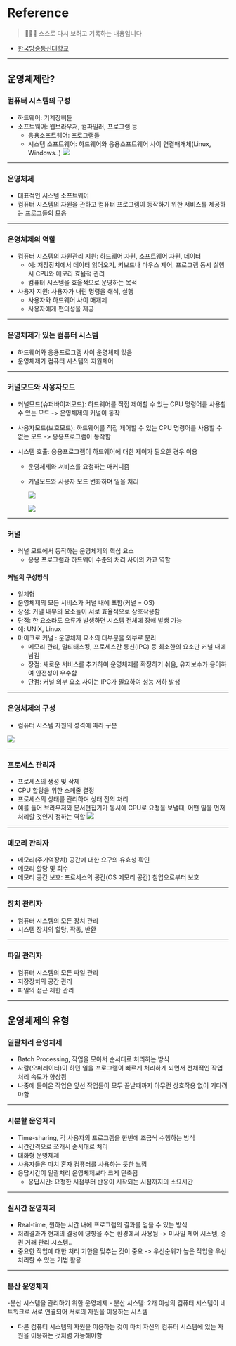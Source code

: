# Reference
> 🙇🏻‍♂️ 스스로 다시 보려고 기록하는 내용입니다

- [한국방송통신대학교](https://www.knou.ac.kr/knou/index.do?epTicket=ST-916435-Gtok0rF7k3emwse1uu6koP06Mqt6Qcxwlau-13)

---
## 운영체제란?

### 컴퓨터 시스템의 구성

- 하드웨어: 기계장비들
- 소프트웨어: 웹브라우저, 컴파일러, 프로그램 등
	- 응용소프트웨어: 프로그램들
    - 시스템 소프트웨어: 하드웨어와 응용소프트웨어 사이 연결매개체(Linux, Windows..)
    ![](https://velog.velcdn.com/images/urtimeislimited/post/834a02ca-b37b-40d4-9b0d-e969f183a3ac/image.png)
    
---

### 운영체제

- 대표적인 시스템 소프트웨어
- 컴퓨터 시스템의 자원을 관하고 컴퓨터 프로그램이 동작하기 위한 서비스를 제공하는 프로그들의 모음

---

### 운영체제의 역할

- 컴퓨터 시스템의 자원관리
지원: 하드웨어 자원, 소프트웨어 자원, 데이터
	- 예: 저장장치에서 데이터 읽어오기, 키보드나 마우스 제어, 프로그램 동시 실행시 CPU와 메모리 효율적 관리
    - 컴퓨터 시스템을 효율적으로 운영하는 목적
- 사용자 지원: 사용자가 내린 명령을 해석, 실행
	- 사용자와 하드웨어 사이 매개체
    - 사용자에게 편의성을 제공
    
---

### 운영체제가 있는 컴퓨터 시스템

- 하드웨어와 응용프로그램 사이 운영체제 있음
- 운영체제가 컴퓨터 시스템의 자원제어

---

### 커널모드와 사용자모드

- 커널모드(슈퍼바이저모드): 하드웨어를 직접 제어할 수 있는 CPU 명령어를 사용할 수 있는 모드 -> 운영체제의 커널이 동작

- 사용자모드(보호모드): 하드웨어를 직접 제어할 수 있는 CPU 명령어를 사용할 수 없는 모드 -> 응용프로그램이 동작함

- 시스템 호출: 응용프로그램이 하드웨어에 대한 제어가 필요한 경우 이용
  - 운영체제와 서비스를 요청하는 매커니즘
  - 커널모드와 사용자 모드 변화하며 일을 처리
    
    ![](https://velog.velcdn.com/images/urtimeislimited/post/76fc0ec0-d598-4e80-a5e8-9d605eddd3d5/image.png)
    
    ![](https://velog.velcdn.com/images/urtimeislimited/post/ae39455a-70b3-4879-b2ac-ee92c72dcfc8/image.png)

---

### 커널

- 커널 모드에서 동작하는 운영체제의 핵심 요소
	- 응용 프로그램과 하드웨어 수준의 처리 사이의 가교 역할
#### 커널의 구성방식

- 일체형
- 운영체제의 모든 서비스가 커널 내에 포함(커널 = OS)
- 장점: 커널 내부의 요소들이 서로 효율적으로 상호작용함
- 단점: 한 요소라도 오류가 발생하면 시스템 전체에 장애 발생 가능
- 예: UNIX, Linux
- 마이크로 커널 : 운영체제 요소의 대부분을 외부로 분리
  - 메모리 관리, 멀티태스킹, 프로세스간 통신(IPC) 등 최소한의 요소만 커널 내에 남김
  - 장점: 새로운 서비스를 추가하여 운영체제를 확정하기 쉬움, 유지보수가 용이하여 안전성이 우수함
  - 단점: 커널 외부 요소 사이는 IPC가 필요하여 성능 저하 발생
  
---

### 운영체제의 구성

- 컴퓨터 시스템 자원의 성격에 따라 구분

![](https://velog.velcdn.com/images/urtimeislimited/post/d5fc4f30-a6a7-4830-ab1a-84e1e769b317/image.png)


---

### 프로세스 관리자

- 프로세스의 생성 및 삭제
- CPU 할당을 위한 스케줄 결정
- 프로세스의 상태를 관리하며 상태 전의 처리
- 예를 들어 브라우저와 문서편집기가 동시에 CPU로 요청을 보낼때, 어떤 일을 먼저 처리할 것인지 정하는 역할
![](https://velog.velcdn.com/images/urtimeislimited/post/7b57f8b3-fffe-4f97-bd5c-9eab157c0e7b/image.png)

---

### 메모리 관리자

- 메모리(주기억장치) 공간에 대한 요구의 유효성 확인
- 메모리 할당 및 회수
- 메모리 공간 보호: 프로세스의 공간(OS 메모리 공간) 침입으로부터 보호

---

### 장치 관리자

- 컴퓨터 시스템의 모든 장치 관리
- 시스템 장치의 할당, 작동, 반환

---

### 파일 관리자

- 컴퓨터 시스템의 모든 파일 관리
- 저장장치의 공간 관리
- 파일의 접근 제한 관리

---

## 운영체제의 유형

### 일괄처리 운영체제

- Batch Processing, 작업을 모아서 순서대로 처리하는 방식
- 사람(오퍼레이터)이 하던 일을 프로그램이 빠르게 처리하게 되면서 전체적인 작업 처리 속도가 향상됨
- 나중에 들어온 작업은 앞선 작업들이 모두 끝날때까지 아무런 상호작용 없이 기다려야함

---

### 시분할 운영체제

- Time-sharing, 각 사용자의 프로그램을 한번에 조금씩 수행하는 방식
- 시간간격으로 쪼개서 순서대로 처리
- 대화형 운영체제
- 사용자들은 마치 혼자 컴퓨터를 사용하는 듯한 느낌
- 응답시간이 일괄처리 운영체제보다 크게 단축됨
	- 응답시간: 요청한 시점부터 반응이 시작되는 시점까지의 소요시간
    
---

### 실시간 운영체제

- Real-time, 원하는 시간 내에 프로그램의 결과를 얻을 수 있는 방식
- 처리결과가 현재의 결정에 영향을 주는 환경에서 사용됨 -> 미사일 제어 시스템, 증권 거래 관리 시스템..
- 중요한 작업에 대한 처리 기한을 맞추는 것이 중요
	-> 우선순위가 높은 작업을 우선 처리할 수 있는 기법 활용
---

### 분산 운영체제

 -분산 시스템을 관리하기 위한 운영체제
 	- 분산 시스템: 2개 이상의 컴퓨터 시스템이 네트워크로 서로 연결되어 서로의 자원을 이용하는 시스템
 - 다른 컴퓨터 시스템의 자원을 이용하는 것이 마치 자신의 컴퓨터 시스템에 있는 자원을 이용하는 것처럼 가능해야함
